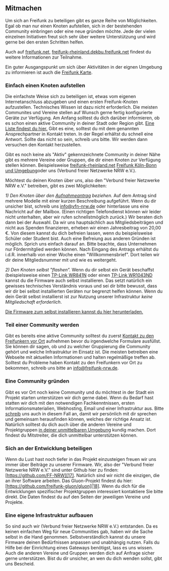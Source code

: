 
## Mitmachen

Um sich an Freifunk zu beteiligen gibt es ganze Reihe von Möglichkeiten. Egal ob man nur einen Knoten aufstellen, sich in der bestehenden Community einbringen oder eine neue gründen möchte. Jede der vielen einzelnen Initiativen freut sich sehr über weitere Unterstützung und wird gerne bei den ersten Schritten helfen.

Auch auf [freifunk.net][1], [freifunk-rheinland.de][2][kbu.freifunk.net][3] findest du weitere Informationen zur Teilnahme.

Ein guter Ausgangspunkt um sich über Aktivitäten in der eignen Umgebung zu informieren ist auch die [Freifunk Karte][4].

### Einfach einen Knoten aufstellen

Die einfachste Weise sich zu beteiligen ist, etwas vom eigenen Internetanschluss abzugeben und einen ersten Freifunk-Knoten aufzustellen. Technisches Wissen ist dazu nicht erforderlich. Die meisten Communites und Vereine stellen auf Wunsch gerne fertig konfigurierte Geräte zur Verfügung. Am Anfang solltest du dich darüber informieren, ob es schon einen aktive Community in deiner Stadt oder Region gibt. [Eine Liste findest du hier.][5]  Gibt es eine, solltest du mit dem genannten Ansprechpartner in Kontakt treten. In der Regel erhältst du schnell eine Antwort. Sollte das nicht so sein, schreib uns bitte. Wir werden dann versuchen den Kontakt herzustellen.

Gibt es noch keine als "Aktiv" gekennzeichnete Community in deiner Nähe gibt es mehrere Vereine oder Gruppen, die dir einen Knoten zur Verfügung stellen können. Beispielsweise [freifunk-rheinland.net][6] [Freifunk Köln-Bonn und Umgebung][7]oder uns (Verbund freier Netzwerke NRW e.V.).

Möchtest du deinen Knoten über uns, also den "Verbund freier Netzwerke NRW e.V." betreiben, gibt es zwei Möglichkeiten:

*1) Den Knoten über den [Aufnahmeantrag][8] beziehen.* Auf dem Antrag sind mehrere Modelle mit einer kurzen Beschreibung aufgeführt. Wenn du dir unsicher bist, schreib uns [info@vfn-nrw.de][9] oder hinterlasse uns eine Nachricht auf der Mailbox. (Einen richtigen Telefondienst können wir leider nicht unterhalten, aber wir rufen schnellstmöglich zurück.) Wir beraten dich dann bei der Auswahl. Da wir uns hauptsächlich aus Mitgliedsbeiträgen und nicht aus Spenden finanzieren, erheben wir einen Jahresbeitrag von 20,00 €. Von diesem kannst du dich befreien lassen, wenn du beispielsweise Schüler oder Student bist. Auch eine Befreiung aus anderen Gründen ist möglich. Sprich uns einfach darauf an. Bitte beachte, dass Unternehmen nur Fördermitglied werden können. Nach Eingang des Antrags erhältst du i.d.R. innerhalb von einer Woche einen "Willkommensbrief". Dort teilen wir dir deine Mitgliedsnummer mit und wie es weitergeht.

*2) Den Knoten selbst "flashen“.* Wenn du dir selbst ein Gerät beschaffst (beispielsweise einen [TP-Link WR841N][10] oder einen [TP-Link WR1043ND][11] kannst du die Firmware auch selbst installieren. Das setzt natürlich ein gewisses technisches Verständnis voraus und sei dir bitte bewusst, dass wir dir bei selbst installierten Geräten nur begrenzt helfen können. Wenn du dein Gerät selbst installierst ist zur Nutzung unserer Infrastruktur *keine Mitgliedschaft erforderlich*.

[Die Firmware zum selbst installieren kannst du hier herunterladen.][12]

### Teil einer Community werden

Gibt es bereits eine aktive Community solltest du zuerst [Kontakt zu den Freifunkern vor Ort][13] aufnehmen bevor du irgendwelche Formulare ausfüllst. Sie können dir sagen, ob und zu welcher Gruppierung die Community gehört und welche Infrastruktur im Einsatz ist. Die meisten betreiben eine Webseite mit aktuellen Informationen und halten regelmäßige treffen ab. Solltest du Probleme haben Kontakt zu den Freifunkern vor Ort zu bekommen, schreib uns bitte an [info@freifunk-nrw.de][14].

### Eine Community gründen

Gibt es vor Ort noch keine Community und du möchtest in der Stadt ein Projekt starten unterstützen wir dich gerne dabei. Wenn du Bedarf hast statten wir dich mit den notwendigen Fachkenntnissen, ersten Informationsmaterialien, Webhosting, Email und einer Infrastruktur aus. Bitte [schreib][15] uns auch in diesem Fall an, damit wir persönlich mit dir sprechen und gemeinsam herausfinden können, welches der richtige Ansatz ist. Natürlich solltest du dich auch über die anderen Vereine und Projektgruppen [in deiner unmittelbaren Umgebung][16] kundig machen. Dort findest du Mitstreiter, die dich unmittelbar unterstützen können.

### Sich an der Entwicklung beteiligen

Wenn du Lust hast noch tiefer in das Projekt einzusteigen freuen wir uns immer über Beiträge zu unserer Firmware. Wir, also der "Verbund freier Netzwerke NRW e.V." sind unter Github hier zu finden: [https://github.com/FF-NRW][17].
Natürlich sind wir nicht die einzigen, die an ihrer Software arbeiten. Das Gluon-Projekt findest du hier: [https://github.com/freifunk-gluon/gluon][18].
Wenn du dich für die Entwicklungen spezifischer Projektgruppen interessiert kontaktiere Sie bitte direkt. Die Daten findest du auf den Seiten der jeweiligen Vereine und Projekte.

### Eine eigene Infrastruktur aufbauen

So sind auch wir (Verbund freier Netzwerke NRW e.V.) entstanden. Da es keinen einfachen Weg für neue Communities gab, haben wir die Sache selbst in die Hand genommen. Selbstverständlich kannst du unsere Firmware deinen Bedürfnissen anpassen und unabhängig nutzen. Falls du Hilfe bei der Einrichtung eines Gateways benötigst, lass es uns wissen. Auch die anderen Vereine und Gruppen werden dich auf Anfrage sicher gerne unterstützen. Bist du dir unsicher, an wen du dich wenden sollst, gibt uns Bescheid.

[1]:	http://freifunk.net/wie-mache-ich-mit/
[2]:	https://freifunk-rheinland.net/mitmachen
[3]:	https://kbu.freifunk.net
[4]:	http://www.freifunk-karte.de
[5]:	http://freifunk.net/wie-mache-ich-mit/community-finden/
[6]:	https://freifunk-rheinland.net
[7]:	https://kbu.freifunk.net
[8]:	https://vfn-nrw.de/wp-content/uploads/2016/05/2015-Aufnahme-Antrag-3.7-e.V..pdf
[9]:	mailto:info@vfn-nrw.de
[10]:	http://www.amazon.de/TP-Link-TL-WR841N-4-Ethernet-Port-abnehmbare-frustfreie/dp/B001FWYGJS
[11]:	http://www.amazon.de/TP-Link-TL-WR1043ND-300Mbit-Ultimate-Gigabit/dp/B002YETVTQ/ref=sr_1_1?s=computers&amp;ie=UTF8&amp;qid=1424274399&amp;sr=1-1&amp;keywords=wdr1043
[12]:	https://vfn-nrw.de/gluon/ "Firmware Download"
[13]:	https://freifunk.net/community-finden/
[14]:	mailto:info@freifunk-nrw.de
[15]:	mailto:info@freifunk-nrw.de
[16]:	https://freifunk.net/community-finden/
[17]:	https://github.com/FF-NRW/
[18]:	https://github.com/freifunk-gluon/gluon